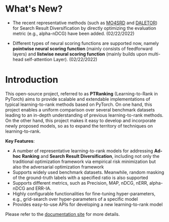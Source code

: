 # What's New?

- The recent representative methods (such as [MO4SRD](https://wildltr.github.io/ptranking/) and [DALETOR](https://dl.acm.org/doi/abs/10.1145/3442381.3449831)) for Search Result Diversification by directly optimizing the evaluation metric (e.g., alpha-nDCG) have been added. (02/22/2022)

- Different types of neural scoring functions are supported now, namely **pointwise neural scoring function** (mainly consists of feedforward layers) and **listwise neural scoring function** (mainly builds upon multi-head self-attention Layer). (02/22/2022)


# Introduction

This open-source project, referred to as **PTRanking** (Learning-to-Rank in PyTorch) aims to provide scalable and extendable implementations of typical learning-to-rank methods based on PyTorch. On one hand, this project enables a uniform comparison over several benchmark datasets leading to an in-depth understanding of previous learning-to-rank methods. On the other hand, this project makes it easy to develop and incorporate newly proposed models, so as to expand the territory of techniques on learning-to-rank.

**Key Features**:

- A number of representative learning-to-rank models for addressing **Ad-hoc Ranking** and **Search Result Diversification**, including not only the traditional optimization framework via empirical risk minimization but also the adversarial optimization framework
- Supports widely used benchmark datasets. Meanwhile, random masking of the ground-truth labels with a specified ratio is also supported
- Supports different metrics, such as Precision, MAP, nDCG, nERR, alpha-nDCG and ERR-IA.
- Highly configurable functionalities for fine-tuning hyper-parameters, e.g., grid-search over hyper-parameters of a specific model
- Provides easy-to-use APIs for developing a new learning-to-rank model

Please refer to the [documentation site](https://wildltr.github.io/ptranking/) for more details.

